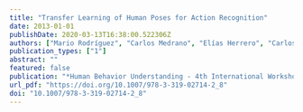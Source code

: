 ```yaml
---
title: "Transfer Learning of Human Poses for Action Recognition"
date: 2013-01-01
publishDate: 2020-03-13T16:38:00.522306Z
authors: ["Mario Rodríguez", "Carlos Medrano", "Elías Herrero", "Carlos Orrite"]
publication_types: ["1"]
abstract: ""
featured: false
publication: "*Human Behavior Understanding - 4th International Workshop, HBU 2013, Barcelona, Spain, October 22, 2013. Proceedings*"
url_pdf: "https://doi.org/10.1007/978-3-319-02714-2_8"
doi: "10.1007/978-3-319-02714-2_8"
---
```


